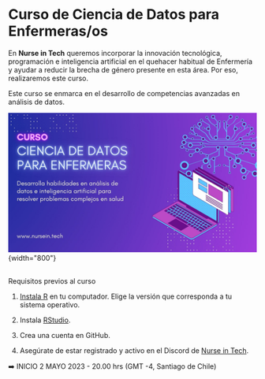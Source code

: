 # Curso de Ciencia de Datos para Enfermeras/os

En **Nurse in Tech** queremos incorporar la innovación tecnológica, programación e inteligencia artificial en el quehacer habitual de Enfermería y ayudar a reducir la brecha de género presente en esta área. Por eso, realizaremos este curso.

Este curso se enmarca en el desarrollo de competencias avanzadas en análisis de datos.

![](img/curso.jpg){width="800"}

## 

Requisitos previos al curso

1.  [Instala R](https://cloud.r-project.org/) en tu computador. Elige la versión que corresponda a tu sistema operativo.

2.  Instala [RStudio](https://posit.co/download/rstudio-desktop/).

3.  Crea una cuenta en GitHub.

4.  Asegúrate de estar registrado y activo en el Discord de [Nurse in Tech](https://nursein.tech/).

➡️ INICIO 2 MAYO 2023 - 20.00 hrs (GMT -4, Santiago de Chile)
